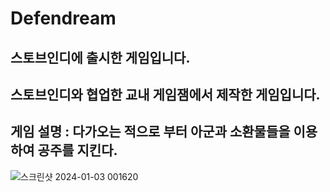 # Defendream

## 스토브인디에 출시한 게임입니다.
## 스토브인디와 협업한 교내 게임잼에서 제작한 게임입니다.

## 게임 설명 : 다가오는 적으로 부터 아군과 소환물들을 이용하여 공주를 지킨다.
![스크린샷 2024-01-03 001620](https://github.com/minchae123/Defendream/assets/98994220/f8c50e91-9e76-4e3e-ba3d-f9e8bdf73f2c)
